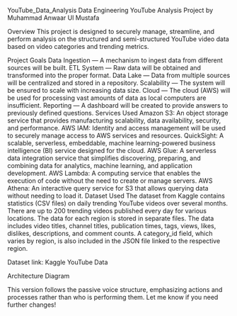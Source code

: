YouTube_Data_Analysis
Data Engineering YouTube Analysis Project by Muhammad Anwaar Ul Mustafa

Overview
This project is designed to securely manage, streamline, and perform analysis on the structured and semi-structured YouTube video data based on video categories and trending metrics.

Project Goals
Data Ingestion — A mechanism to ingest data from different sources will be built.
ETL System — Raw data will be obtained and transformed into the proper format.
Data Lake — Data from multiple sources will be centralized and stored in a repository.
Scalability — The system will be ensured to scale with increasing data size.
Cloud — The cloud (AWS) will be used for processing vast amounts of data as local computers are insufficient.
Reporting — A dashboard will be created to provide answers to previously defined questions.
Services Used
Amazon S3: An object storage service that provides manufacturing scalability, data availability, security, and performance.
AWS IAM: Identity and access management will be used to securely manage access to AWS services and resources.
QuickSight: A scalable, serverless, embeddable, machine learning-powered business intelligence (BI) service designed for the cloud.
AWS Glue: A serverless data integration service that simplifies discovering, preparing, and combining data for analytics, machine learning, and application development.
AWS Lambda: A computing service that enables the execution of code without the need to create or manage servers.
AWS Athena: An interactive query service for S3 that allows querying data without needing to load it.
Dataset Used
The dataset from Kaggle contains statistics (CSV files) on daily trending YouTube videos over several months. There are up to 200 trending videos published every day for various locations. The data for each region is stored in separate files. The data includes video titles, channel titles, publication times, tags, views, likes, dislikes, descriptions, and comment counts. A category_id field, which varies by region, is also included in the JSON file linked to the respective region.

Dataset link: Kaggle YouTube Data

Architecture Diagram


This version follows the passive voice structure, emphasizing actions and processes rather than who is performing them. Let me know if you need further changes!
